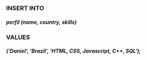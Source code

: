 <h3><b>INSERT INTO</b></h3> <h5>perfil (name, country, skills)</h5>
<h3><b>VALUES</b></h3> <h5>('Daniel', 'Brazil', 'HTML, CSS, Javascript, C++, SQL');</h5>
